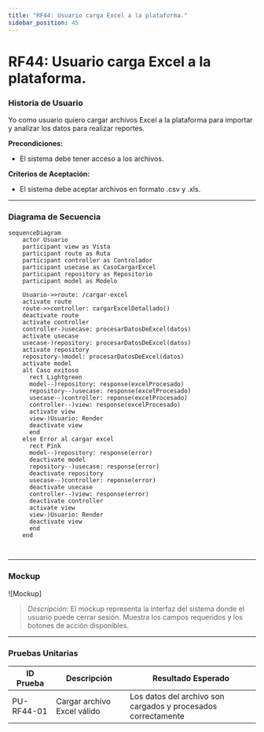 ```yaml
---
title: "RF44: Usuario carga Excel a la plataforma."  
sidebar_position: 45
---
```


# RF44: Usuario carga Excel a la plataforma.

### Historia de Usuario

Yo como usuario quiero cargar archivos Excel a la plataforma para importar y analizar los datos para realizar reportes.

  **Precondiciones:**
  - El sistema debe tener acceso a los archivos.

  **Criterios de Aceptación:**
  - El sistema debe aceptar archivos en formato .csv y .xls.

---

### Diagrama de Secuencia

```mermaid
sequenceDiagram
    actor Usuario
    participant view as Vista
    participant route as Ruta
    participant controller as Controlador
    participant usecase as CasoCargarExcel
    participant repository as Repositorio
    participant model as Modelo

    Usuario->>route: /cargar-excel
    activate route
    route->>controller: cargarExcelDetallado()
    deactivate route
    activate controller
    controller-)usecase: procesarDatosDeExcel(datos)
    activate usecase
    usecase-)repository: procesarDatosDeExcel(datos)
    activate repository
    repository-)model: procesarDatosDeExcel(datos)
    activate model 
    alt Caso exitoso
      rect Lightgreen
      model--)repository: response(excelProcesado)
      repository--)usecase: response(excelProcesado)
      usecase--)controller: reponse(excelProcesado)
      controller--)view: response(excelProcesado)
      activate view
      view-)Usuario: Render
      deactivate view
      end
    else Error al cargar excel
      rect Pink
      model--)repository: response(error)
      deactivate model
      repository--)usecase: response(error)
      deactivate repository
      usecase--)controller: reponse(error)
      deactivate usecase
      controller--)view: response(error)
      deactivate controller
      activate view
      view-)Usuario: Render
      deactivate view
      end
    end
    


```

---

### Mockup

![Mockup]

> *Descripción*: El mockup representa la interfaz del sistema donde el usuario puede cerrar sesión. Muestra los campos requeridos y los botones de acción disponibles.

---

### Pruebas Unitarias 
| ID Prueba | Descripción | Resultado Esperado |
|-----------|-------------|--------------------|
|PU-RF44-01|Cargar archivo Excel válido|Los datos del archivo son cargados y procesados correctamente|